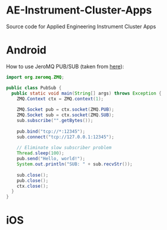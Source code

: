 # AE-Instrument-Cluster-Apps
Source code for Applied Engineering Instrument Cluster Apps

# Android

How to use JeroMQ PUB/SUB (taken from [here](https://github.com/trevorbernard/jeromq-examples/blob/master/src/main/java/com/trevorbernard/PubSub.java)):
```java
import org.zeromq.ZMQ;

public class PubSub {
  public static void main(String[] args) throws Exception {
    ZMQ.Context ctx = ZMQ.context(1);
    
    ZMQ.Socket pub = ctx.socket(ZMQ.PUB);
    ZMQ.Socket sub = ctx.socket(ZMQ.SUB);
    sub.subscribe("".getBytes());
    
    pub.bind("tcp://*:12345");
    sub.connect("tcp://127.0.0.1:12345");
    
    // Eliminate slow subscriber problem
    Thread.sleep(100);
    pub.send("Hello, world!");
    System.out.println("SUB: " + sub.recvStr());
    
    sub.close();
    pub.close();
    ctx.close();
  }
}
```

# iOS
